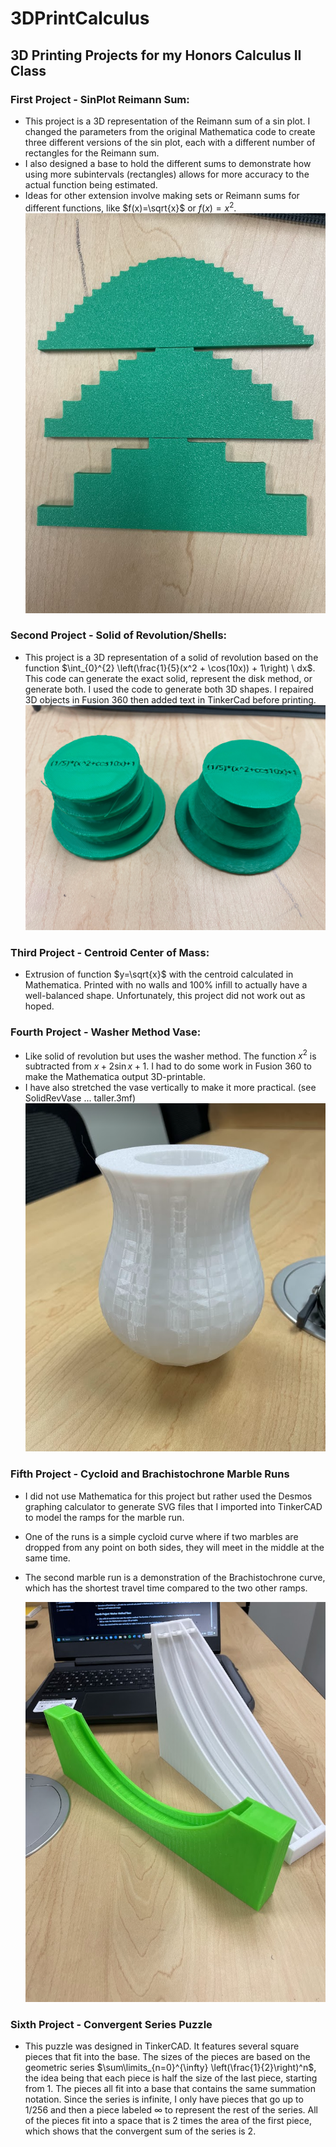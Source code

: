 # 3DPrintCalculus
## 3D Printing Projects for my Honors Calculus II Class

### First Project - SinPlot Reimann Sum:
  - This project is a 3D representation of the Reimann sum of a sin plot. I changed the parameters from the original Mathematica code to create three different versions of the sin plot, each with a different number of rectangles for the Reimann sum.
  - I also designed a base to hold the different sums to demonstrate how using more subintervals (rectangles) allows for more accuracy to the actual function being estimated.
  - Ideas for other extension involve making sets or Reimann sums for different functions, like $f(x)=\sqrt{x}$ or $f(x)=x^2$.
  ![image of Riemann Sums](https://github.com/OwenJF/3DPrintCalculus/blob/main/riemannsums.jpg)

### Second Project - Solid of Revolution/Shells:
- This project is a 3D representation of a solid of revolution based on the function $\int_{0}^{2} \left(\frac{1}{5}(x^2 + \cos(10x)) + 1\right) \ dx$. This code can generate the exact solid, represent the disk method, or generate both. I used the code to generate both 3D shapes. I repaired 3D objects in Fusion 360 then added text in TinkerCad before printing.
  ![image of Solid of Revolution and Shell method print](https://github.com/OwenJF/3DPrintCalculus/blob/main/solidofrevolution.jpg)

### Third Project - Centroid Center of Mass:
- Extrusion of function $y=\sqrt{x}$ with the centroid calculated in Mathematica. Printed with no walls and 100% infill to actually have a well-balanced shape. Unfortunately, this project did not work out as hoped.

### Fourth Project - Washer Method Vase:
- Like solid of revolution but uses the washer method. The function $x^2$ is subtracted from $x + 2\sin{x} + 1$. I had to do some work in Fusion 360 to make the Mathematica output 3D-printable.
- I have also stretched the vase vertically to make it more practical. (see SolidRevVase ... taller.3mf)
  ![Final version of the vase](https://github.com/OwenJF/3DPrintCalculus/blob/main/Vase%20Method%20Attempt%202%20Taller.png)

### Fifth Project - Cycloid and Brachistochrone Marble Runs
- I did not use Mathematica for this project but rather used the Desmos graphing calculator to generate SVG files that I imported into TinkerCAD to model the ramps for the marble run.
- One of the runs is a simple cycloid curve where if two marbles are dropped from any point on both sides, they will meet in the middle at the same time.
- The second marble run is a demonstration of the Brachistochrone curve, which has the shortest travel time compared to the two other ramps.

  ![Both of the ramps](https://github.com/OwenJF/3DPrintCalculus/blob/main/cycloid%20and%20brachistochrone%20ramps.jpg)

### Sixth Project - Convergent Series Puzzle
- This puzzle was designed in TinkerCAD. It features several square pieces that fit into the base. The sizes of the pieces are based on the geometric series $\sum\limits_{n=0}^{\infty} \left(\frac{1}{2}\right)^n$, the idea being that each piece is half the size of the last piece, starting from 1. The pieces all fit into a base that contains the same summation notation. Since the series is infinite, I only have pieces that go up to 1/256 and then a piece labeled ${\infty}$ to represent the rest of the series. All of the pieces fit into a space that is 2 times the area of the first piece, which shows that the convergent sum of the series is 2.

